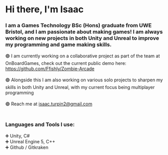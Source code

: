 # Hi there, I'm Isaac

### I am a Games Technology BSc (Hons) graduate from UWE Bristol, and I am passionate about making games! I am always working on new projects in both Unity and Unreal to improve my programming and game making skills. <br/> 
:purple_circle: I am currently working on a collaborative project as part of the team at OnBoardGames, check out the current public demo here: https://github.com/Ffishly/Zombie-Arcade <br/>
<br/>
:purple_circle: Alongside this I am also working on various solo projects to sharpen my skills in both Unity and Unreal, with my current focus being multiplayer programming <br/>
<br/>
:purple_circle: Reach me at isaac.turpin2@gmail.com <br/>
<br/>

### Languages and Tools I use:
:heavy_plus_sign: Unity, C# <br/>
:heavy_plus_sign: Unreal Engine 5, C++ <br/>
:heavy_plus_sign: Github / Gitkraken <br/>

